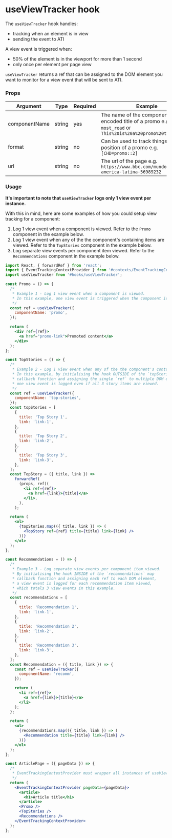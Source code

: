# useViewTracker hook

The `useViewTracker` hook handles:

- tracking when an element is in view
- sending the event to ATI

A view event is triggered when:

- 50% of the element is in the viewport for more than 1 second
- only once per element per page view

`useViewTracker` returns a ref that can be assigned to the DOM element you want to monitor for a view event that will be sent to ATI.

### Props

| Argument      | Type   | Required | Example                                                                                                          |
| ------------- | ------ | -------- | ---------------------------------------------------------------------------------------------------------------- |
| componentName | string | yes      | The name of the component or an url encoded title of a promo e.g. `most_read` or `This%20is%20a%20promo%20title` |
| format        | string | no       | Can be used to track things like the position of a promo e.g. `[CHD=promo::2]`                                   |
| url           | string | no       | The url of the page e.g. `https://www.bbc.com/mundo/noticias-america-latina-56989232`                            |

### Usage

**It's important to note that `useViewTracker` logs only 1 view event per instance.**

With this in mind, here are some examples of how you could setup view tracking for a component:

1. Log 1 view event when a component is viewed. Refer to the `Promo` component in the example below.
2. Log 1 view event when any of the the component's containing items are viewed. Refer to the `TopStories` component in the example below.
3. Log separate view events per component item viewed. Refer to the `Recommendations` component in the example below.

```jsx
import React, { forwardRef } from 'react';
import { EventTrackingContextProvider } from '#contexts/EventTrackingContext';
import useViewTracker from '#hooks/useViewTracker';

const Promo = () => {
  /*
   * Example 1 - Log 1 view event when a component is viewed.
   * In this example, one view event is triggered when the component is viewed.
   */
  const ref = useViewTracker({
    componentName: 'promo',
  });

  return (
    <div ref={ref}>
      <a href="promo-link">Promoted content</a>
    </div>
  );
};

const TopStories = () => {
  /*
   * Example 2 - Log 1 view event when any of the the component's containing items are viewed.
   * In this example, by initialising the hook OUTSIDE of the `topStories` map
   * callback function and assigning the single `ref` to multiple DOM elements, only
   * one view event is logged even if all 3 story items are viewed.
   */
  const ref = useViewTracker({
    componentName: 'top-stories',
  });
  const topStories = [
    {
      title: 'Top Story 1',
      link: 'link-1',
    },
    {
      title: 'Top Story 2',
      link: 'link-2',
    },
    {
      title: 'Top Story 3',
      link: 'link-3',
    },
  ];
  const TopStory = ({ title, link }) =>
    forwardRef(
      (props, ref)(
        <li ref={ref}>
          <a href={link}>{title}</a>
        </li>,
      ),
    );

  return (
    <ol>
      {topStories.map(({ title, link }) => (
        <TopStory ref={ref} title={title} link={link} />
      ))}
    </ol>
  );
};

const Recommendations = () => {
  /*
   * Example 3 - Log separate view events per component item viewed.
   * By initialising the hook INSIDE of the `recommendations` map
   * callback function and assigning each ref to each DOM element,
   * a view event is logged for each recommendation item viewed,
   * which totals 3 view events in this example.
   */
  const recommendations = [
    {
      title: 'Recommendation 1',
      link: 'link-1',
    },
    {
      title: 'Recommendation 2',
      link: 'link-2',
    },
    {
      title: 'Recommendation 3',
      link: 'link-3',
    },
  ];
  const Recommendation = ({ title, link }) => {
    const ref = useViewTracker({
      componentName: 'recomm',
    });

    return (
      <li ref={ref}>
        <a href={link}>{title}</a>
      </li>
    );
  };

  return (
    <ul>
      {recommendations.map(({ title, link }) => (
        <Recommendation title={title} link={link} />
      ))}
    </ul>
  );
};

const ArticlePage = ({ pageData }) => {
  /*
   * EventTrackingContextProvider must wrapper all instances of useViewTracker
   */
  return (
    <EventTrackingContextProvider pageData={pageData}>
      <article>
        <h1>Article title</h1>
      </article>
      <Promo />
      <TopStories />
      <Recommendations />
    </EventTrackingContextProvider>
  );
};
```
